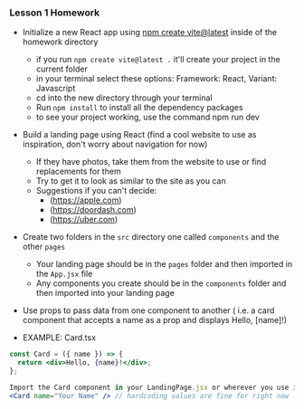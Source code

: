 ### Lesson 1 Homework
- Initialize a new React app using [npm create vite@latest](https://vite.dev/guide/) inside of the homework directory
    - if you run `npm create vite@latest .` it'll create your project in the current folder
    - in your terminal select these options: Framework: React, Variant: Javascript
    - cd into the new directory through your terminal
    - Run `npm install` to install all the dependency packages
    - to see your project working, use the command npm run dev

- Build a landing page using React (find a cool website to use as inspiration, don't worry about navigation for now) 
    - If they have photos, take them from the website to use or find replacements for them
    - Try to get it to look as similar to the site as you can
    - Suggestions if you can't decide:
        - (https://apple.com)
        - (https://doordash.com)
        - (https://uber.com)

- Create two folders in the `src` directory one called `components` and the other `pages`
    - Your landing page should be in the `pages` folder and then imported in the `App.jsx` file
    - Any components you create should be in the `components` folder and then imported into your landing page

- Use props to pass data from one component to another ( i.e. a card component that accepts a name as a prop and displays Hello, [name]!)
- EXAMPLE: Card.tsx

```jsx
const Card = ({ name }) => {
  return <div>Hello, {name}!</div>;
};
```

```jsx
Import the Card component in your LandingPage.jsx or wherever you use it
<Card name="Your Name" /> // hardcoding values are fine for right now
